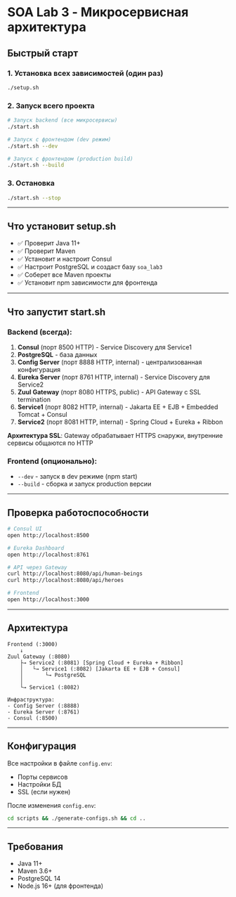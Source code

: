 # SOA Lab 3 - Микросервисная архитектура

## Быстрый старт

### 1. Установка всех зависимостей (один раз)
```bash
./setup.sh
```

### 2. Запуск всего проекта
```bash
# Запуск backend (все микросервисы)
./start.sh

# Запуск с фронтендом (dev режим)
./start.sh --dev

# Запуск с фронтендом (production build)
./start.sh --build
```

### 3. Остановка
```bash
./start.sh --stop
```

---

## Что установит setup.sh

- ✅ Проверит Java 11+
- ✅ Проверит Maven
- ✅ Установит и настроит Consul
- ✅ Настроит PostgreSQL и создаст базу `soa_lab3`
- ✅ Соберет все Maven проекты
- ✅ Установит npm зависимости для фронтенда

---

## Что запустит start.sh

### Backend (всегда):
1. **Consul** (порт 8500 HTTP) - Service Discovery для Service1
2. **PostgreSQL** - база данных
3. **Config Server** (порт 8888 HTTP, internal) - централизованная конфигурация
4. **Eureka Server** (порт 8761 HTTP, internal) - Service Discovery для Service2
5. **Zuul Gateway** (порт 8080 HTTPS, public) - API Gateway с SSL termination
6. **Service1** (порт 8082 HTTP, internal) - Jakarta EE + EJB + Embedded Tomcat + Consul
7. **Service2** (порт 8081 HTTP, internal) - Spring Cloud + Eureka + Ribbon

**Архитектура SSL**: Gateway обрабатывает HTTPS снаружи, внутренние сервисы общаются по HTTP

### Frontend (опционально):
- `--dev` - запуск в dev режиме (npm start)
- `--build` - сборка и запуск production версии

---

## Проверка работоспособности

```bash
# Consul UI
open http://localhost:8500

# Eureka Dashboard  
open http://localhost:8761

# API через Gateway
curl http://localhost:8080/api/human-beings
curl http://localhost:8080/api/heroes

# Frontend
open http://localhost:3000
```

---

## Архитектура

```
Frontend (:3000)
    ↓
Zuul Gateway (:8080)
    ├→ Service2 (:8081) [Spring Cloud + Eureka + Ribbon]
    │   └→ Service1 (:8082) [Jakarta EE + EJB + Consul]
    │       └→ PostgreSQL
    │
    └→ Service1 (:8082)

Инфраструктура:
- Config Server (:8888)
- Eureka Server (:8761) 
- Consul (:8500)
```

---

## Конфигурация

Все настройки в файле `config.env`:
- Порты сервисов
- Настройки БД
- SSL (если нужен)

После изменения `config.env`:
```bash
cd scripts && ./generate-configs.sh && cd ..
```

---

## Требования

- Java 11+
- Maven 3.6+
- PostgreSQL 14
- Node.js 16+ (для фронтенда)

